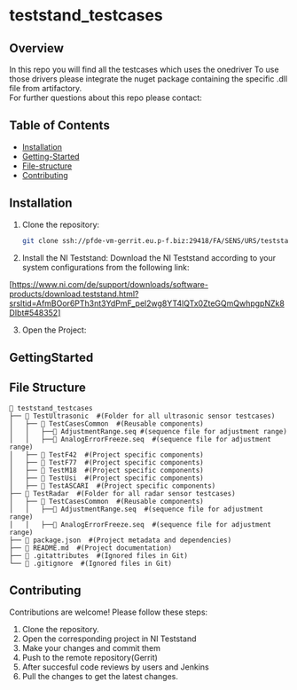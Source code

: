 # teststand_testcases

## Overview
In this repo you will find all the testcases which uses the onedriver 
To use those drivers please integrate the nuget package containing the specific .dll file from artifactory. <br/> 
For further questions about this repo please contact:<br/>  

## Table of Contents
- [Installation](#Installation)
- [Getting-Started](#Getting-Started)
- [File-structure](#File-structure)
- [Contributing](#contributing)

## Installation
1. Clone the repository:

   ```sh
   git clone ssh://pfde-vm-gerrit.eu.p-f.biz:29418/FA/SENS/URS/teststand_testcases
   ```

2. Install the NI Teststand:
Download the NI Teststand according to your system configurations from the following link:

[https://www.ni.com/de/support/downloads/software-products/download.teststand.html?srsltid=AfmBOor6PTh3nt3YdPmF_pel2wg8YT4lQTx0ZteGQmQwhpgpNZk8DIbt#548352]

3. Open the Project:


## GettingStarted


## File Structure
```
📂 teststand_testcases
├── 📂 TestUltrasonic  #(Folder for all ultrasonic sensor testcases)
│   ├── 📂 TestCasesCommon  #(Reusable components)
│   │   ├──📄 AdjustmentRange.seq #(sequence file for adjustment range)
│   │   ├──📄 AnalogErrorFreeze.seq  #(sequence file for adjustment range)
│   ├── 📂 TestF42  #(Project specific components)
│   ├── 📂 TestF77  #(Project specific components)
│   ├── 📂 TestM18  #(Project specific components)
│   ├── 📂 TestUsi  #(Project specific components)
│   ├── 📂 TestASCARI  #(Project specific components)
├── 📂 TestRadar  #(Folder for all radar sensor testcases)
│   ├── 📂 TestCasesCommon  #(Reusable components)
│   │   ├──📄 AdjustmentRange.seq  #(sequence file for adjustment range)
│   │   ├──📄 AnalogErrorFreeze.seq  #(sequence file for adjustment range)
├── 📄 package.json  #(Project metadata and dependencies)
├── 📄 README.md  #(Project documentation)
├── 📄 .gitattributes  #(Ignored files in Git)
└── 📄 .gitignore  #(Ignored files in Git)
```
## Contributing
Contributions are welcome! Please follow these steps:
1. Clone the repository.
2. Open the corresponding project in NI Teststand
3. Make your changes and commit them
4. Push to the remote repository(Gerrit)
5. After succesful code reviews by users and Jenkins
5. Pull the changes to get the latest changes.
